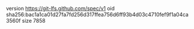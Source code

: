 version https://git-lfs.github.com/spec/v1
oid sha256:bac1a1ca01d27fa7fd256d317ffea756d6ff93b4d03c4710fef9f1a04ca3560f
size 7858

